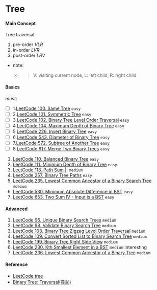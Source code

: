 # Tree
#### Main Concept
Tree traversal:
1. pre-order *VLR*
2. in-order *LVR*
3. post-order *LRV*
- note:
    - > V: visiting current node, L: left child, R: right child
####    Basics
*must*:
- [ ] 1.[LeetCode 100. Same Tree](https://leetcode.com/problems/same-tree/) ``easy``
- [ ] 2.[LeetCode 101. Symmetric Tree](https://leetcode.com/problems/symmetric-tree/) ``easy``
- [ ] 3.[LeetCode 102. Binary Tree Level Order Traversal](https://leetcode.com/problems/binary-tree-level-order-traversal/) ``easy``
- [ ] 4.[LeetCode 104. Maximum Depth of Binary Tree](https://leetcode.com/problems/same-tree/) ``easy``
- [ ] 5.[LeetCode 226. Invert Binary Tree](https://leetcode.com/problems/invert-binary-tree/) ``easy``
- [ ] 6.[LeetCode 543. Diameter of Binary Tree](https://leetcode.com/problems/diameter-of-binary-tree/) ``easy``
- [ ] 7.[LeetCode 572. Subtree of Another Tree](https://leetcode.com/problems/subtree-of-another-tree/) ``easy``
- [ ] 8.[LeetCode 617. Merge Two Binary Trees](https://leetcode.com/problems/merge-two-binary-trees/) ``easy``
1. [LeetCode 110. Balanced Binary Tree](https://leetcode.com/problems/balanced-binary-tree/) ``easy``
1. [LeetCode 111. Minimum Depth of Binary Tree](https://leetcode.com/problems/minimum-depth-of-binary-tree/description/) ``easy``
2. [LeetCode 113. Path Sum ||](https://leetcode.com/problems/path-sum-ii/) ``medium``
3. [LeetCode 257. Binary Tree Paths](https://leetcode.com/problems/binary-tree-paths/) ``easy``
4. [LeetCode 235. Lowest Common Ancestor of a Binary Search Tree](https://leetcode.com/problems/lowest-common-ancestor-of-a-binary-search-tree/) ``mdeium``
5. [LeetCode 530. Minimum Absolute Difference in BST](https://leetcode.com/problems/minimum-absolute-difference-in-bst/) ``easy``
6. [LeetCode 653. Two Sum IV - Input is a BST](https://leetcode.com/problems/two-sum-iv-input-is-a-bst/) ``easy``

#### Advanced
1. [LeetCode 96. Unique Binary Search Trees](https://leetcode.com/problems/unique-binary-search-trees/) ``medium``
2. [LeetCode 98. Validate Binary Search Tree](https://leetcode.com/problems/validate-binary-search-tree/) ``medium``
3. [LeetCode 103. Binary Tree Zigzag Level Order Traversal](https://leetcode.com/problems/binary-tree-zigzag-level-order-traversal/) ``medium``
4. [LeetCode 109. Convert Sorted List to Binary Search Tree](https://leetcode.com/problems/convert-sorted-list-to-binary-search-tree/description/) ``medium``
5. [LeetCode 199. Binary Tree Right Side View](https://leetcode.com/problems/binary-tree-right-side-view/) ``medium``
6. [LeetCode 230. Kth Smallest Element in a BST](https://leetcode.com/problems/kth-smallest-element-in-a-bst/) ``medium`` interesting
7. [LeetCode 236. Lowest Common Ancestor of a Binary Tree](https://leetcode.com/problems/lowest-common-ancestor-of-a-binary-tree/) ``medium``



####    Reference
- [LeetCode tree](https://leetcode.com/tag/tree/)
- [Binary Tree: Traversal(尋訪)](http://alrightchiu.github.io/SecondRound/binary-tree-traversalxun-fang.html)
